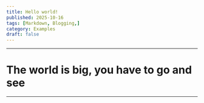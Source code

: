 ```yaml
---
title: Hello world!
published: 2025-10-16
tags: [Markdown, Blogging,]
category: Examples
draft: false
---
```


---
# The world is big, you have to go and see
---
